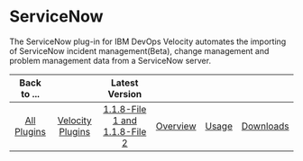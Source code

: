 
# ServiceNow

The ServiceNow plug-in for IBM DevOps Velocity automates the importing of ServiceNow incident management(Beta), change management and problem management data from a ServiceNow server.

|Back to ...||Latest Version||||
| :---: | :---: | :---: | :---: | :---: | :---: |
|[All Plugins](../../index.md)|[Velocity Plugins](../README.md)|[1.1.8-File 1 ](https://raw.githubusercontent.com/UrbanCode/IBM-UCV-PLUGINS/main/files/ucv-ext-servicenow/ucv-ext-servicenow%3A1.1.8.tar.7z.001)[and 1.1.8-File 2](https://raw.githubusercontent.com/UrbanCode/IBM-UCV-PLUGINS/main/files/ucv-ext-servicenow/ucv-ext-servicenow%3A1.1.8.tar.7z.002)|[Overview](overview.md)|[Usage](usage.md)|[Downloads](downloads.md)|